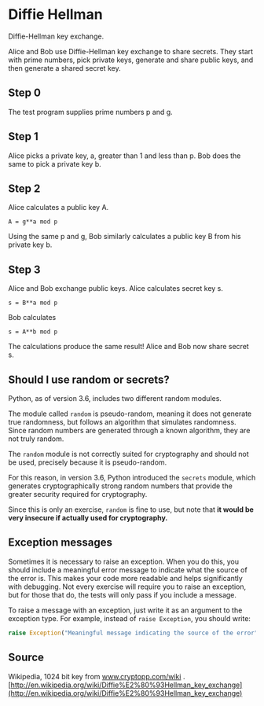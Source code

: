 # Diffie Hellman

Diffie-Hellman key exchange.

Alice and Bob use Diffie-Hellman key exchange to share secrets. They start with prime numbers, pick private keys,
generate and share public keys, and then generate a shared secret key.

## Step 0

The test program supplies prime numbers p and g.

## Step 1

Alice picks a private key, a, greater than 1 and less than p. Bob does the same to pick a private key b.

## Step 2

Alice calculates a public key A.

    A = g**a mod p

Using the same p and g, Bob similarly calculates a public key B from his private key b.

## Step 3

Alice and Bob exchange public keys. Alice calculates secret key s.

    s = B**a mod p

Bob calculates

    s = A**b mod p

The calculations produce the same result!  Alice and Bob now share secret s.

## Should I use random or secrets?

Python, as of version 3.6, includes two different random modules.

The module called `random` is pseudo-random, meaning it does not generate true randomness, but follows an algorithm that
simulates randomness. Since random numbers are generated through a known algorithm, they are not truly random.

The `random` module is not correctly suited for cryptography and should not be used, precisely because it is
pseudo-random.

For this reason, in version 3.6, Python introduced the `secrets` module, which generates cryptographically strong random
numbers that provide the greater security required for cryptography.

Since this is only an exercise, `random` is fine to use, but note that **it would be very insecure if actually used for
cryptography.**

## Exception messages

Sometimes it is necessary to raise an exception. When you do this, you should include a meaningful error message to
indicate what the source of the error is. This makes your code more readable and helps significantly with debugging. Not
every exercise will require you to raise an exception, but for those that do, the tests will only pass if you include a
message.

To raise a message with an exception, just write it as an argument to the exception type. For example, instead of
`raise Exception`, you should write:

```python
raise Exception("Meaningful message indicating the source of the error")
```

## Source

Wikipedia, 1024 bit key from www.cryptopp.com/wiki
. [http://en.wikipedia.org/wiki/Diffie%E2%80%93Hellman_key_exchange](http://en.wikipedia.org/wiki/Diffie%E2%80%93Hellman_key_exchange)

